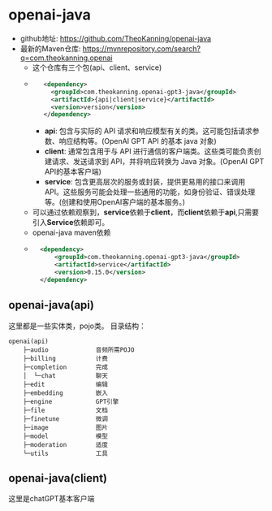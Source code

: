 # openai-java
- github地址: https://github.com/TheoKanning/openai-java
- 最新的Maven仓库: https://mvnrepository.com/search?q=com.theokanning.openai
    - 这个仓库有三个包(api、client、service)
    - ```xml
         <dependency>
           <groupId>com.theokanning.openai-gpt3-java</groupId>
           <artifactId>{api|client|service}</artifactId>
           <version>version</version>       
         </dependency>
      ```
        - **api**: 包含与实际的 API 请求和响应模型有关的类。这可能包括请求参数、响应结构等。(OpenAI GPT API 的基本 java 对象)
        - **client**: 通常包含用于与 API 进行通信的客户端类。这些类可能负责创建请求、发送请求到 API，并将响应转换为 Java 对象。(OpenAI GPT API的基本客户端)
        - **service**: 包含更高层次的服务或封装，提供更易用的接口来调用 API。这些服务可能会处理一些通用的功能，如身份验证、错误处理等。(创建和使用OpenAI客户端的基本服务。)
    - 可以通过依赖观察到，**service**依赖于**client**，而**client**依赖于**api**,只需要引入**Service**依赖即可。
    - openai-java maven依赖
    - ```xml
        <dependency>
            <groupId>com.theokanning.openai-gpt3-java</groupId>
            <artifactId>service</artifactId>
            <version>0.15.0</version>
        </dependency>
      ```
## openai-java(api)
这里都是一些实体类，pojo类。
目录结构：
```text
openai(api)
    ├─audio             音频所需POJO                                                                                      
    ├─billing           计费                                                                                                 
    ├─completion        完成
    │  └─chat           聊天
    ├─edit              编辑
    ├─embedding         嵌入
    ├─engine            GPT引擎
    ├─file              文档
    ├─finetune          微调
    ├─image             图片
    ├─model             模型
    ├─moderation        适度
    └─utils             工具
```
## openai-java(client)
这里是chatGPT基本客户端





